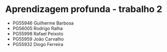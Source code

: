 # Aprendizagem profunda - trabalho 2

- PG55946 Guilherme Barbosa
- PG56005 Rodrigo Ralha
- PG55998 Rafael Peixoto
- PG55959 João Carvalho
- PG55932 Diogo Ferreira

